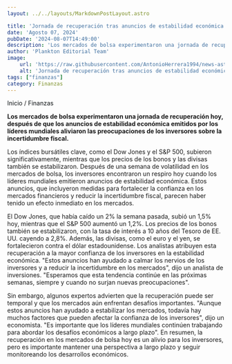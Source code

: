 ```yaml
---
layout: ../../layouts/MarkdownPostLayout.astro

title: 'Jornada de recuperación tras anuncios de estabilidad económica'
date: 'Agosto 07, 2024'
pubDate: '2024-08-07T14:49:00'
description: 'Los mercados de bolsa experimentaron una jornada de recuperación, después de los anuncios de estabilidad económica emitidos por los líderes mundiales.'
author: 'Plankton Editorial Team'
image:
    url: 'https://raw.githubusercontent.com/AntonioHerrera1994/news-astro/master/src/assets/finanzas/finanzas79.webp'
    alt: 'Jornada de recuperación tras anuncios de estabilidad económica'
tags: ["finanzas"]
category: Finanzas
---
```


<span><a href="/" style="text-decoration:none;color:#0F1416">Inicio</a> / <a href="/finanzas" style="text-decoration:none;color:#0F1416">Finanzas</a></span>

<p style="font-weight: bold;">Los mercados de bolsa experimentaron una jornada de recuperación hoy, después de que los anuncios de estabilidad económica emitidos por los líderes mundiales aliviaron las preocupaciones de los inversores sobre la incertidumbre fiscal.</p>

Los índices bursátiles clave, como el Dow Jones y el S&P 500, subieron significativamente, mientras que los precios de los bonos y las divisas también se estabilizaron.
Después de una semana de volatilidad en los mercados de bolsa, los inversores encontraron un respiro hoy cuando los líderes mundiales emitieron anuncios de estabilidad económica. Estos anuncios, que incluyeron medidas para fortalecer la confianza en los mercados financieros y reducir la incertidumbre fiscal, parecen haber tenido un efecto inmediato en los mercados.

El Dow Jones, que había caído un 2% la semana pasada, subió un 1,5% hoy, mientras que el S&P 500 aumentó un 1,2%. Los precios de los bonos también se estabilizaron, con la tasa de interés a 10 años del Tesoro de EE. UU. cayendo a 2,8%. Además, las divisas, como el euro y el yen, se fortalecieron contra el dólar estadounidense.
Los analistas atribuyen esta recuperación a la mayor confianza de los inversores en la estabilidad económica. "Estos anuncios han ayudado a calmar los nervios de los inversores y a reducir la incertidumbre en los mercados", dijo un analista de inversiones. "Esperamos que esta tendencia continúe en las próximas semanas, siempre y cuando no surjan nuevas preocupaciones".

Sin embargo, algunos expertos advierten que la recuperación puede ser temporal y que los mercados aún enfrentan desafíos importantes. "Aunque estos anuncios han ayudado a estabilizar los mercados, todavía hay muchos factores que pueden afectar la confianza de los inversores", dijo un economista. "Es importante que los líderes mundiales continúen trabajando para abordar los desafíos económicos a largo plazo".
En resumen, la recuperación en los mercados de bolsa hoy es un alivio para los inversores, pero es importante mantener una perspectiva a largo plazo y seguir monitoreando los desarrollos económicos.
